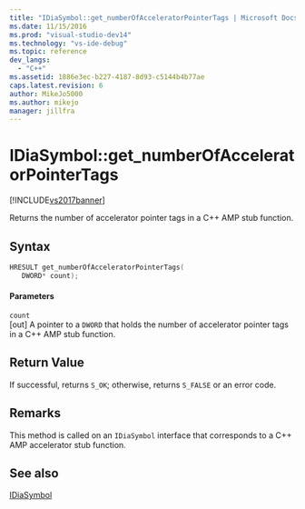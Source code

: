 ```yaml
---
title: "IDiaSymbol::get_numberOfAcceleratorPointerTags | Microsoft Docs"
ms.date: 11/15/2016
ms.prod: "visual-studio-dev14"
ms.technology: "vs-ide-debug"
ms.topic: reference
dev_langs: 
  - "C++"
ms.assetid: 1886e3ec-b227-4187-8d93-c5144b4b77ae
caps.latest.revision: 6
author: MikeJo5000
ms.author: mikejo
manager: jillfra
---
```

# IDiaSymbol::get_numberOfAcceleratorPointerTags
[!INCLUDE[vs2017banner](../../includes/vs2017banner.md)]

Returns the number of accelerator pointer tags in a C++ AMP stub function.  
  
## Syntax  
  
```cpp  
HRESULT get_numberOfAcceleratorPointerTags(   
   DWORD* count);  
```  
  
#### Parameters  
 `count`  
 [out] A pointer to a `DWORD` that holds the number of accelerator pointer tags in a C++ AMP stub function.  
  
## Return Value  
 If successful, returns `S_OK`; otherwise, returns `S_FALSE` or an error code.  
  
## Remarks  
 This method is called on an `IDiaSymbol` interface that corresponds to a C++ AMP accelerator stub function.  
  
## See also  
 [IDiaSymbol](../../debugger/debug-interface-access/idiasymbol.md)
